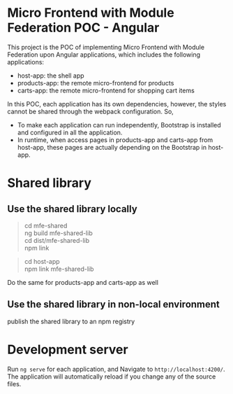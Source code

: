 # Micro Frontend with Module Federation POC - Angular

This project is the POC of implementing Micro Frontend with Module Federation upon Angular applications, which includes the following applications:

* host-app: the shell app
* products-app: the remote micro-frontend for products
* carts-app: the remote micro-frontend for shopping cart items

In this POC, each application has its own dependencies, however, the styles cannot be shared through the webpack configuration. So,

* To make each application can run independently, Bootstrap is installed and configured in all the application.
* In runtime, when access pages in products-app and carts-app from host-app, these pages are actually depending on the Bootstrap in host-app.

# Shared library
## Use the shared library locally
> cd mfe-shared  
> ng build mfe-shared-lib  
> cd dist/mfe-shared-lib  
> npm link

> cd host-app  
> npm link mfe-shared-lib

Do the same for products-app and carts-app as well

## Use the shared library in non-local environment
publish the shared library to an npm registry

# Development server

Run `ng serve` for each application, and Navigate to `http://localhost:4200/`. The application will automatically reload if you change any of the source files.
